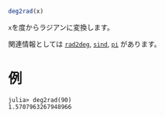 ```julia
deg2rad(x)
```

`x`を度からラジアンに変換します。

関連情報としては [`rad2deg`](@ref), [`sind`](@ref), [`pi`](@ref) があります。

# 例

```jldoctest
julia> deg2rad(90)
1.5707963267948966
```
